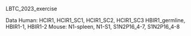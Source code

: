 LBTC_2023_exercise

Data 
  Human: HCIR1, HCIR1_SC1, HCIR1_SC2, HCIR1_SC3 
         HBIR1_germline, HBIR1-1, HBIR1-2
  Mouse: N1-spleen, N1-S1, S1N2P16_4-7, S1N2P16_4-8
